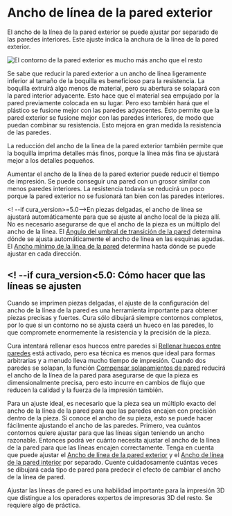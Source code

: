 Ancho de línea de la pared exterior
====
El ancho de la línea de la pared exterior se puede ajustar por separado de las paredes interiores. Este ajuste indica la anchura de la línea de la pared exterior.

<!--screenshot {
"image_path": "wall_line_width_0.png",
"models": [{"script": "hive.scad"}],
"camera_position": [-31, -31, 147],
"settings": {
    "wall_line_count": 2,
    "wall_line_width_0": 0.8
},
"colours": 64
}-->
![El contorno de la pared exterior es mucho más ancho que el resto](../images/wall_line_width_0.png)

Se sabe que reducir la pared exterior a un ancho de línea ligeramente inferior al tamaño de la boquilla es beneficioso para la resistencia. La boquilla extruirá algo menos de material, pero su abertura se solapará con la pared interior adyacente. Esto hace que el material sea empujado por la pared previamente colocada en su lugar. Pero eso también hará que el plástico se fusione mejor con las paredes adyacentes. Esto permite que la pared exterior se fusione mejor con las paredes interiores, de modo que puedan combinar su resistencia. Esto mejora en gran medida la resistencia de las paredes.

La reducción del ancho de la línea de la pared exterior también permite que la boquilla imprima detalles más finos, porque la línea más fina se ajustará mejor a los detalles pequeños.

Aumentar el ancho de la línea de la pared exterior puede reducir el tiempo de impresión. Se puede conseguir una pared con un grosor similar con menos paredes interiores. La resistencia todavía se reducirá un poco porque la pared exterior no se fusionará tan bien con las paredes interiores.

<! --if cura_version>=5.0-->En piezas delgadas, el ancho de línea se ajustará automáticamente para que se ajuste al ancho local de la pieza allí. No es necesario asegurarse de que el ancho de la pieza es un múltiplo del ancho de la línea. El [Ángulo del umbral de transición de la pared](../shell/wall_transition_angle.md) determina dónde se ajusta automáticamente el ancho de línea en las esquinas agudas. El [Ancho mínimo de la línea de la pared](../shell/min_wall_line_width.md) determina hasta dónde se puede ajustar en cada dirección.<!--endif-->

<! --if cura_version<5.0:
Cómo hacer que las líneas se ajusten
----
Cuando se imprimen piezas delgadas, el ajuste de la configuración del ancho de la línea de la pared es una herramienta importante para obtener piezas precisas y fuertes. Cura sólo dibujará siempre contornos completos, por lo que si un contorno no se ajusta caerá un hueco en las paredes, lo que compromete enormemente la resistencia y la precisión de la pieza.

Cura intentará rellenar esos huecos entre paredes si [Rellenar huecos entre paredes](../shell/fill_perimeter_gaps.md) está activado, pero esa técnica es menos que ideal para formas arbitrarias y a menudo lleva mucho tiempo de impresión. Cuando dos paredes se solapan, la función [Compensar solapamientos de pared](../shell/travel_compensate_overlapping_walls_enabled.md) reducirá el ancho de la línea de la pared para asegurarse de que la pieza es dimensionalmente precisa, pero esto incurre en cambios de flujo que reducen la calidad y la fuerza de la impresión también.

Para un ajuste ideal, es necesario que la pieza sea un múltiplo exacto del ancho de la línea de la pared para que las paredes encajen con precisión dentro de la pieza. Si conoce el ancho de su pieza, esto se puede hacer fácilmente ajustando el ancho de las paredes. Primero, vea cuántos contornos quiere ajustar para que las líneas sigan teniendo un ancho razonable. Entonces podrá ver cuánto necesita ajustar el ancho de la línea de la pared para que las líneas encajen correctamente. Tenga en cuenta que puede ajustar el [Ancho de línea de la pared exterior](wall_line_width_0.md) y el [Ancho de línea de la pared interior](wall_line_width_x.md) por separado. Cuente cuidadosamente cuántas veces se dibujará cada tipo de pared para predecir el efecto de cambiar el ancho de la línea de pared.

Ajustar las líneas de pared es una habilidad importante para la impresión 3D que distingue a los operadores expertos de impresoras 3D del resto. Se requiere algo de práctica.